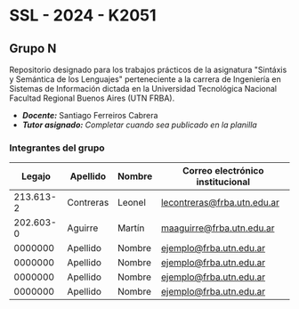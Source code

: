 # SSL - 2024 - K2051
## Grupo N
Repositorio designado para los trabajos prácticos de la asignatura "Sintáxis y Semántica de los Lenguajes" perteneciente a la carrera de Ingeniería en Sistemas de Información dictada en la Universidad Tecnológica Nacional Facultad Regional Buenos Aires (UTN FRBA).

- ***Docente:*** Santiago Ferreiros Cabrera
- ***Tutor asignado:*** *Completar cuando sea publicado en la planilla*

### Integrantes del grupo
| Legajo  | Apellido | Nombre | Correo electrónico institucional |
| ------- | -------- | ------ | -------------------------------- |
| 213.613-2 | Contreras | Leonel | lecontreras@frba.utn.edu.ar          |
| 202.603-0 | Aguirre | Martín | maaguirre@frba.utn.edu.ar          |
| 0000000 | Apellido | Nombre | ejemplo@frba.utn.edu.ar          |
| 0000000 | Apellido | Nombre | ejemplo@frba.utn.edu.ar          |
| 0000000 | Apellido | Nombre | ejemplo@frba.utn.edu.ar          |
| 0000000 | Apellido | Nombre | ejemplo@frba.utn.edu.ar          |
